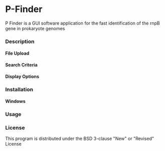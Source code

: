 # P-Finder
P Finder is a GUI software application for the fast identification of the rnpB gene in prokaryote genomes


### Description
  #### File Upload
  #### Search Criteria
  #### Display Options
  
### Installation
  #### Windows 

### Usage

### License
This program is distributed under the BSD 3-clause "New" or "Revised" License



